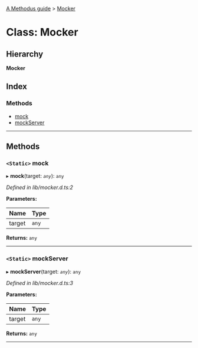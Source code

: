 [A Methodus guide](../README.md) > [Mocker](../classes/mocker.md)

# Class: Mocker

## Hierarchy

**Mocker**

## Index

### Methods

* [mock](mocker.md#mock)
* [mockServer](mocker.md#mockserver)

---

## Methods

<a id="mock"></a>

### `<Static>` mock

▸ **mock**(target: *`any`*): `any`

*Defined in lib/mocker.d.ts:2*

**Parameters:**

| Name | Type |
| ------ | ------ |
| target | `any` |

**Returns:** `any`

___
<a id="mockserver"></a>

### `<Static>` mockServer

▸ **mockServer**(target: *`any`*): `any`

*Defined in lib/mocker.d.ts:3*

**Parameters:**

| Name | Type |
| ------ | ------ |
| target | `any` |

**Returns:** `any`

___

